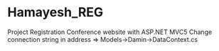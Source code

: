 # Hamayesh_REG
Project Registration Conference website with ASP.NET MVC5
Change connection string in address => Models->Damin->DataContext.cs
